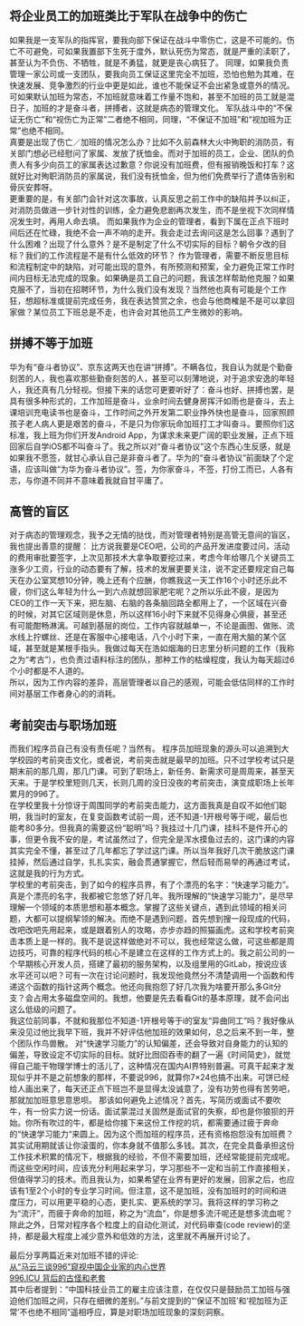 ﻿## 将企业员工的加班类比于军队在战争中的伤亡

如果我是一支军队的指挥官，要我向部下保证在战斗中零伤亡，这是不可能的。伤亡不可避免，可如果我置部下生死于度外，默认死伤为常态，就是严重的渎职了，甚至认为不负伤、不牺牲，就是不勇猛，就更是丧心病狂了。 同理，如果我负责管理一家公司或一支团队，要我向员工保证这里完全不加班，恐怕也勉为其难，在快速发展、竞争激烈的行业中更是如此，谁也不能保证不会出紧急或意外的情况。可如果默认加班为常态，不加班就意味着工作量不饱和，甚至不加班的员工就是混日子，加班的才是奋斗者，拼搏者，这就是病态的管理文化。 军队战斗中的“不保证无伤亡”和“视伤亡为正常”二者绝不相同，同理，“不保证不加班”和“视加班为正常”也绝不相同。  
真要是出现了伤亡／加班的情况怎么办？比如不久前森林大火中殉职的消防员，有关部门想必已经慰问了家属、发放了抚恤金。而对于加班的员工，企业、团队的负责人有多少向员工的家属表达过歉意？你说没有加班费，但有报销晚饭和打车？这就好比对殉职消防员的家属说，我们没有抚恤金，但为他们免费举行了遗体告别和骨灰安葬呀。  
更重要的是，有关部门会针对这次事故，认真反思之前工作中的缺陷并予以纠正，对消防员做进一步针对性的训练，全力避免悲剧再次发生，而不是坐视下次同样情况发生时，再用人命去填。 而如果我作为企业的管理者，看到下属在正点下班时间后还在忙碌，我绝不会一声不响的走开。我会走过去询问这是怎么回事？遇到了什么困难？出现了什么意外？是不是制定了什么不切实际的目标？朝令夕改的目标？我们的工作流程是不是有什么低效的环节？ 作为管理者，需要不断反思目标和流程制定中的缺陷，对可能出现的意外，有所预测和预案，全力避免正常工作时间内目标无法完成的现象。如果确是员工自己的问题，我该怎样帮助他克服？如果克服不了，当初在招聘环节，为什么我们没有发现？当然他也真有可能是个工作狂，想超标准或提前完成任务，我在表达赞赏之余，也会与他商榷是不是可以拿回家做？某位员工下班总是不走，也许会对其他员工产生微妙的影响。

## 拼搏不等于加班  
华为有“奋斗者协议”、京东这两天也在讲“拼搏”。不瞒各位，我自认为就是个勤奋刻苦的人，我也喜欢那些勤奋刻苦的人，甚至可以刻薄地说，对于追求安逸的年轻人，我还真有几分轻视。但接下来的话您可更要听好了：奋斗也好、拼搏也罢，是具有很多种形式的，工作加班是奋斗，业余时间去健身房挥汗如雨也是奋斗，去上课培训充电读书也是奋斗，工作时间之外开发第二职业挣外快也是奋斗，回家照顾孩子老人病人更是艰苦的奋斗，不是只为你家玩命加班打工才叫奋斗。要照你们这标准，我上班为你们开发Android App，为谋求未来更广阔的职业发展，正点下班回家后自学iOS都不叫奋斗了。我之所以对“奋斗者协议”这个东西心生反感，就是如果我不愿签，就甘心承认自己是非奋斗者了。华为的“奋斗者协议”前面缺了个定语，应该叫做“为华为奋斗者协议”。签，为你家奋斗，不签，打份工而已，人各有志，与你道不同并不意味着我就自甘平庸了。

## 高管的盲区  
对于病态的管理观念，我予之无情的挞伐，而对管理者特别是高管无意间的盲区，我也提出善意的提醒： 比方说我要是CEO吧，公司的产品开发进度要过问，活动的费用审批要签字，上次见那技术大拿争取要挖过来，考虑今年给哪几个关键员工涨多少工资，行业的动态要有了解，技术的发展更要关注，说不定还要规定自己每天在办公室冥想10分钟，晚上还有个应酬，你瞧我这一天工作16个小时还乐此不疲，你们这么年轻为什么一到六点就想回家肥宅呢？之所以乐此不疲，是因为CEO的工作一天下来，把左脑、右脑的各条脑回路全都用上了，一个区域在兴奋的时候，对其它区域则是休息，所以这样16小时下来就不见得身心俱疲，甚至还有可能酣畅淋漓。可越到基层的岗位，工作内容就越单一，不论是画图、做账、流水线上拧螺丝、还是在客服中心接电话，八个小时下来，一直在用大脑的某个区域，甚至就是某根手指头。我做过每天在浩如烟海的日志里分析问题的工作（我称之为“考古”），也负责过语料标注的团队，那种工作的枯燥程度，我认为每天超过6个小时都是不人道的。  
所以，因为工作内容的差异，高层管理者以自己的感观，可能会低估同样的工作时间对基层工作者身心的的消耗。

## 考前突击与职场加班  
而我们程序员自己有没有责任呢？当然有。 程序员加班现象的源头可以追溯到大学校园的考前突击文化，或者说，考前突击就是最早的加班。只不过学校考试只是期末前的那几周，那几门课。可到了职场上，新任务、新需求可是周周来，甚至天天来。于是学校里短则几天，长则几周的没日没夜的考前突击，演变成职场上长年累月的996了。  
在学校里我十分惊讶于周围同学的考前突击能力，这方面我真是自叹不如他们聪明，我当时的室友，在复变函数考试前一周，还不知道-1开根号等于i呢，最后也能考80多分。但我真的需要这份“聪明”吗？我挂过十几门课，挂科不是件开心的事，但更令我不安的是，考试虽然过了，但完全是浑水摸鱼过去的，这门课的内容其实完全不懂，甚至过了几年都忘了学过这门课。所以当年我好几次干脆放这门课挂掉，然后通过自学，扎扎实实，融会贯通掌握它，然后轻而易举的再通过考试，这就是我的行为方式。  
学校里的考前突击，到了如今的程序员界，有了个漂亮的名字：“快速学习能力”。真是个漂亮的名字，我都被它忽悠了好几年。我所理解的“快速学习能力”，是尽早理解一个领域的本质思想和基本概念。掌握了这些关键点，遇到此领域的相关问题，大都可以提纲挈领的解决。而绝不是遇到问题，首先想到搜一段现成的代码，改吧改吧先用起来，或是跟着别人的攻略，亦步亦趋的照猫画虎。这和学校考前突击本质上是一样的。我不是说这样做绝对不可以，我也经常这么做，可这些都是周边技巧，可靠的程序代码的核心不是建立在这样的工作方式上的。我之前公司的一个早期核心开发人员，搭建了最初的服务架构，以及组里用的GitLab，按说应该水平还可以吧？可有一次在讨论问题时，我发现他竟然分不清楚调用一个函数和传递这个函数的指针这两个概念。他还向我抱怨了好几次我为啥要开那么多Git分支？会占用太多磁盘空间的。我想，他要是先去看看Git的基本原理，就不会问出这么低级的问题了。  
我这位前同事，不就和我那位不知道-1开根号等于i的室友“异曲同工”吗？我好像从来没见过他比我早下班，我并不好评估他加班的效果如何，总之后来不到一年，整个团队作鸟兽散。 对“快速学习能力”的认知偏差，还会导致对自身能力的认知的偏差，导致设定不切实际的目标。就好比囫囵吞枣的翻了一遍《时间简史》，就觉得自己能干物理学博士的活儿了，这种情况在国内AI界特别普遍。可真干起来才发现似乎并不是之前想象的那样，不要说996，就算你7×24也搞不出来。可饼已经给人画出来了，每天还正点下班岂不是显得太没诚意了，没有功劳也得有苦劳吧，那就加加班意思意思呗。 那该如何避免上述情况？首先，写简历或面试不要吹牛，有一份实力说一份话。面试蒙混过关固然是面试官的失察，却也是你狼狈的开始。你所有吹过的牛，都是给你接下来这份工作挖的坑，都需要通过疲于奔命的“快速学习能力“来圆上。因为这个而加班的程序员，还有资格抱怨没有加班费？其实试用期就该让你滚蛋的，你本身就不值那么多钱。其次，在完全具备承担这份工作技术积累的情况下，根据我的经验，不但不需要加班，还经常能提前完成呢。而这些空闲时间，应该充分利用起来学习，学习那些不一定和当前工作直接相关，但值得学习的技术。而且我认为，如果希望在业界有更好的发展，回家之后，也应该有1至2个小时的专业学习时间。但注意，这不是加班，没有加班时的时间和进度压力，可以用更平稳的心态，更扎实、更系统的学习。我将这样的学习称之为“流汗”，而疲于奔命的加班，称之为“流血”，你是想多流汗呢还是想多流血呢？  
除此之外，日常对程序各个粒度上的自动化测试，对代码审查(code review)的坚持，都是最大程度上减少意外和低效的方法，这里就不再展开讨论了。

最后分享两篇近来对加班不错的评论:  
[从“马云三谈996”窥视中国企业家的内心世界](https://www.ftchinese.com/story/001082356?archive)  
[996.ICU 背后的古怪和老套](https://www.ftchinese.com/premium/001082227?archive#adchannelID=5000)  
其中后者提到：“中国科技业员工的雇主应该注意，在仅仅只是鼓励员工加班与强迫他们加班之间，只存在细微的差别。”与前文提到的“‘保证不加班’和‘视加班为正常’不也绝不相同”遥相呼应，算是对职场加班现象的深刻洞察。
